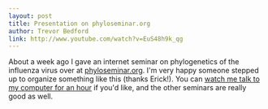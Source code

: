 ```yaml
---
layout: post
title: Presentation on phyloseminar.org
author: Trevor Bedford
link: http://www.youtube.com/watch?v=EuS48h9k_qg
---
```


About a week ago I gave an internet seminar on phylogenetics of the influenza virus over at [phyloseminar.org](http://phyloseminar.org).  I'm very happy someone stepped up to organize something like this (thanks Erick!).  You can [watch me talk to my computer for an hour](http://www.youtube.com/watch?v=EuS48h9k_qg) if you'd like, and the other seminars are really good as well.  
